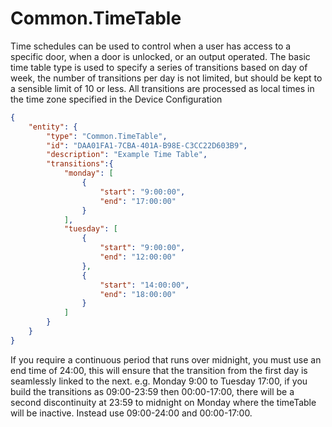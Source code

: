 # Common.TimeTable

Time schedules can be used to control when a user has access to a specific door,
when a door is unlocked, or an output operated. The basic time table type is
used to specify a series of transitions based on day of week, the number of
transitions per day is not limited, but should be kept to a sensible limit of 10
or less. All transitions are processed as local times in the time zone specified
in the Device Configuration

````json
{
    "entity": {
        "type": "Common.TimeTable",
        "id": "DAA01FA1-7CBA-401A-B98E-C3CC22D603B9",
        "description": "Example Time Table",
        "transitions":{
            "monday": [
                {
                    "start": "9:00:00",
                    "end": "17:00:00"
                }
            ],
            "tuesday": [
                {
                    "start": "9:00:00",
                    "end": "12:00:00"
                },
                {
                    "start": "14:00:00",
                    "end": "18:00:00"
                }
            ]
        }
    }
}
````

If you require a continuous period that runs over midnight, you must use an end time of 24:00, this will ensure that the transition from the first day is seamlessly linked to the next. e.g. Monday 9:00 to Tuesday 17:00, if you build the transitions as 09:00-23:59 then 00:00-17:00, there will be a second discontinuity at 23:59 to midnight on Monday where the timeTable will be inactive.  Instead use 09:00-24:00 and 00:00-17:00.